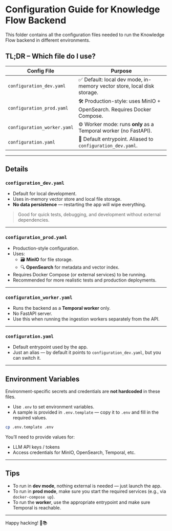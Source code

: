 # Configuration Guide for Knowledge Flow Backend

This folder contains all the configuration files needed to run the Knowledge Flow backend in different environments.

## TL;DR – Which file do I use?

| Config File                  | Purpose                                                                 |
|-----------------------------|-------------------------------------------------------------------------|
| `configuration_dev.yaml`    | ✅ Default: local dev mode, in-memory vector store, local disk storage. |
| `configuration_prod.yaml`   | 🛠️ Production-style: uses MinIO + OpenSearch. Requires Docker Compose.  |
| `configuration_worker.yaml` | ⚙️ Worker mode: runs **only** as a Temporal worker (no FastAPI).        |
| `configuration.yaml`        | 🔁 Default entrypoint. Aliased to `configuration_dev.yaml`.             |

---

## Details

### `configuration_dev.yaml`

- Default for local development.
- Uses in-memory vector store and local file storage.
- **No data persistence** — restarting the app will wipe everything.

> Good for quick tests, debugging, and development without external dependencies.

---

### `configuration_prod.yaml`

- Production-style configuration.
- Uses:
  - 🗃️ **MinIO** for file storage.
  - 🔍 **OpenSearch** for metadata and vector index.
- Requires Docker Compose (or external services) to be running.
- Recommended for more realistic tests and production deployments.

---

### `configuration_worker.yaml`

- Runs the backend as a **Temporal worker** only.
- No FastAPI server.
- Use this when running the ingestion workers separately from the API.

---

### `configuration.yaml`

- Default entrypoint used by the app.
- Just an alias — by default it points to `configuration_dev.yaml`, but you can switch it.

---

## Environment Variables

Environment-specific secrets and credentials are **not hardcoded** in these files.

- Use `.env` to set environment variables.
- A sample is provided in `.env.template` — copy it to `.env` and fill in the required values.

```bash
cp .env.template .env
```

You’ll need to provide values for:

- LLM API keys / tokens
- Access credentials for MinIO, OpenSearch, Temporal, etc.

---

## Tips

- To run in **dev mode**, nothing external is needed — just launch the app.
- To run in **prod mode**, make sure you start the required services (e.g., via `docker-compose up`).
- To run the **worker**, use the appropriate entrypoint and make sure Temporal is reachable.

---

Happy hacking! 🧠📚
